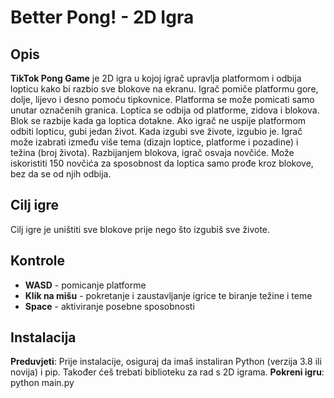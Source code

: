 # Better Pong! - 2D Igra

## Opis

**TikTok Pong Game** je 2D igra u kojoj igrač upravlja platformom i odbija lopticu kako bi razbio sve blokove na ekranu. Igrač pomiče platformu gore, dolje, lijevo i desno pomoću tipkovnice. Platforma se može pomicati samo unutar označenih granica. Loptica se odbija od platforme, zidova i blokova. Blok se razbije kada ga loptica dotakne. Ako igrač ne uspije platformom odbiti lopticu, gubi jedan život. Kada izgubi sve živote, izgubio je. Igrač može izabrati između više tema (dizajn loptice, platforme i pozadine) i težina (broj života). Razbijanjem blokova, igrač osvaja novčiće. Može iskoristiti 150 novčića za sposobnost da loptica samo prođe kroz blokove, bez da se od njih odbija.


## Cilj igre

Cilj igre je uništiti sve blokove prije nego što izgubiš sve živote.


## Kontrole
- **WASD** - pomicanje platforme
- **Klik na mišu** - pokretanje i zaustavljanje igrice te biranje težine i teme
- **Space** - aktiviranje posebne sposobnosti


## Instalacija
**Preduvjeti**: Prije instalacije, osiguraj da imaš instaliran Python (verzija 3.8 ili novija) i pip. Također ćeš trebati biblioteku za rad s 2D igrama.
**Pokreni igru**: python main.py


